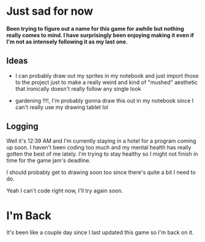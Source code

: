 # Just sad for now

#### Been trying to figure out a name for this game for awhile but nothing really comes to mind. I have surprisingly been enjoying making it even if I'm not as intensely following it as my last one.

## Ideas

* I can probably draw out my sprites in my notebook and just import those to the project just to make a really weird and kind of "mushed" aesthetic that ironically doesn't really follow any single look

* gardening !!!!, I'm probably gonna draw this out in my notebook since I can't really use my drawing tablet lol

## Logging
Well it's 12:39 AM and I'm currently staying in a hotel for a program coming up soon. I haven't been coding too much and my mental health has really gotten the best of me lately. I'm trying to stay healthy so I might not finish in time for the game jam's deadline. 

I should probably get to drawing soon too since there's quite a bit I need to do.

Yeah I can't code right now, I'll try again soon.

# I'm Back

It's been like a couple day since I last updated this game so I'm back on it.
